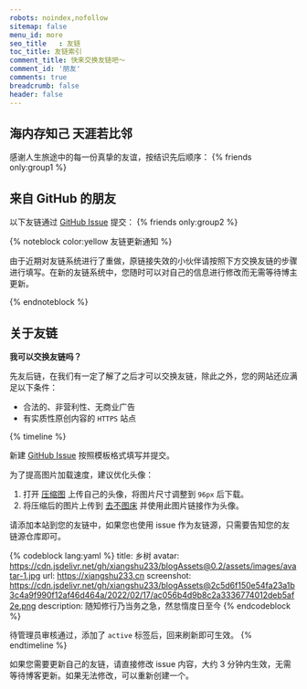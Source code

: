 ```yaml
---
robots: noindex,nofollow
sitemap: false
menu_id: more
seo_title	: 友链
toc_title: 友链索引
comment_title: 快来交换友链吧～
comment_id: '朋友'
comments: true
breadcrumb: false
header: false
---
```


## 海内存知己 天涯若比邻
感谢人生旅途中的每一份真挚的友谊，按结识先后顺序： {% friends only:group1 %}


## 来自 GitHub 的朋友
以下友链通过 [GitHub Issue](https://github.com/xiangshu233/friends/issues/) 提交： {% friends only:group2 %}

{% noteblock color:yellow 友链更新通知 %}

由于近期对友链系统进行了重做，原链接失效的小伙伴请按照下方交换友链的步骤进行填写。在新的友链系统中，您随时可以对自己的信息进行修改而无需等待博主更新。

{% endnoteblock %}

## 关于友链

**我可以交换友链吗？**

先友后链，在我们有一定了解了之后才可以交换友链，除此之外，您的网站还应满足以下条件：

- 合法的、非营利性、无商业广告
- 有实质性原创内容的 `HTTPS` 站点



{% timeline %}

<!-- node 第一步：新建 Issue -->

新建 [GitHub Issue](https://github.com/xiangshu233/friends/issues/) 按照模板格式填写并提交。

为了提高图片加载速度，建议优化头像：
1. 打开 [压缩图](https://www.yasuotu.com/) 上传自己的头像，将图片尺寸调整到 `96px` 后下载。
2. 将压缩后的图片上传到 [去不图床](https://7bu.top/) 并使用此图片链接作为头像。

<!-- node 第二步：添加友链并等待管理员审核 -->

请添加本站到您的友链中，如果您也使用 issue 作为友链源，只需要告知您的友链源仓库即可。


{% codeblock lang:yaml %}
title: 乡树
avatar: https://cdn.jsdelivr.net/gh/xiangshu233/blogAssets@0.2/assets/images/avatar-1.jpg
url: https://xiangshu233.cn
screenshot: https://cdn.jsdelivr.net/gh/xiangshu233/blogAssets@2c5d6f150e54fa23a1b3c4a9f990f12af46d464a/2022/02/17/ac056b4d9b8c2a3336774012deb5af2e.png
description: 随知修行乃当务之急，然怠惰度日至今
{% endcodeblock %}


待管理员审核通过，添加了 `active` 标签后，回来刷新即可生效。
{% endtimeline %}

如果您需要更新自己的友链，请直接修改 issue 内容，大约 3 分钟内生效，无需等待博客更新。如果无法修改，可以重新创建一个。